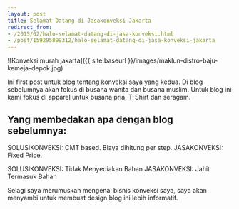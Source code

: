 ```yaml
---
layout: post
title: Selamat Datang di Jasakonveksi Jakarta
redirect_from:
- /2015/02/halo-selamat-datang-di-jasa-konveksi.html
- /post/159295899312/halo-selamat-datang-di-jasa-konveksi-jakarta
---
```


![Konveksi murah jakarta]({{ site.baseurl }}/images/maklun-distro-baju-kemeja-depok.jpg) 

Ini first post untuk blog tentang konveksi saya yang kedua. Di blog sebelumnya akan fokus di busana wanita dan busana muslim. Untuk blog ini kami fokus di apparel untuk busana pria, T-Shirt dan seragam.
<!--more-->

## Yang membedakan apa dengan blog sebelumnya:
SOLUSIKONVEKSI: CMT based. Biaya dihitung per step.
JASAKONVEKSI: Fixed Price.

SOLUSIKONVEKSI: Tidak Menyediakan Bahan
JASAKONVEKSI: Jahit Termasuk Bahan



Selagi saya merumuskan mengenai bisnis konveksi saya, saya akan menyambi untuk membuat design blog ini lebih informatif.
